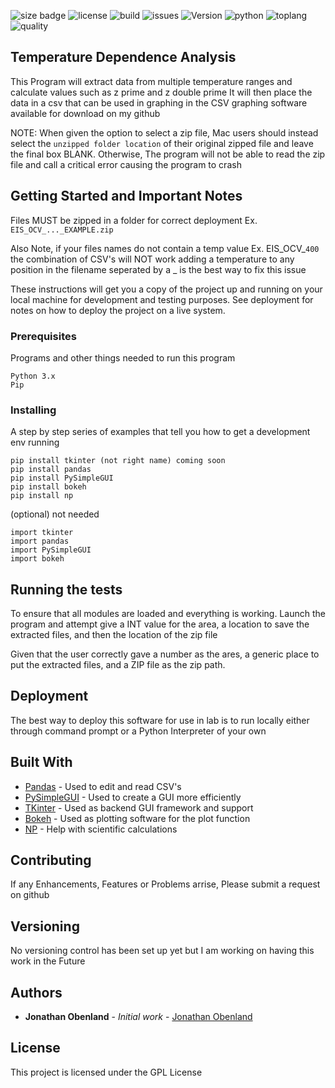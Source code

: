 ![size badge](https://img.shields.io/github/repo-size/Jobenland/Temperature-Dependence-Analysis.svg) ![license](https://img.shields.io/github/license/Jobenland/Temperature-Dependence-Analysis.svg) ![build](https://img.shields.io/badge/Build-Passing-green.svg) ![issues](https://img.shields.io/github/issues/Jobenland/Temperature-Dependence-Analysis.svg) ![Version](https://img.shields.io/badge/Version-1.0.0-blue.svg) ![python](https://img.shields.io/badge/Python-3.x-lightgrey.svg) ![toplang](https://img.shields.io/github/languages/top/Jobenland/Temperature-Dependence-Analysis.svg) ![quality](https://img.shields.io/badge/Code%20Quality-Testing...-red.svg)

## Temperature Dependence Analysis

This Program will extract data from multiple temperature ranges and calculate values such as z prime and z double prime
It will then place the data in a csv that can be used in graphing in the CSV graphing software available for download on my github

NOTE: When given the option to select a zip file, Mac users should instead select the `unzipped folder location` of their original zipped file and leave the final box BLANK. Otherwise, The program will not be able to read the zip file and call a critical error causing the program to crash

## Getting Started and Important Notes
Files MUST be zipped in a folder for correct deployment Ex. `EIS_OCV_..._EXAMPLE.zip`

Also Note, if your files names do not contain a temp value Ex. EIS_OCV_`400` the combination of CSV's will NOT work
  adding a temperature to any position in the filename seperated by a _ is the best way to fix this issue

These instructions will get you a copy of the project up and running on your local machine for development and testing purposes. See deployment for notes on how to deploy the project on a live system.

### Prerequisites

Programs and other things needed to run this program
```
Python 3.x
Pip
```

### Installing

A step by step series of examples that tell you how to get a development env running


```
pip install tkinter (not right name) coming soon
pip install pandas 
pip install PySimpleGUI
pip install bokeh
pip install np
```

(optional) not needed

```
import tkinter
import pandas
import PySimpleGUI
import bokeh
```

## Running the tests

To ensure that all modules are loaded and everything is working. Launch the program and attempt give a INT value for the area, a location to save the extracted files, and then the location of the zip file

Given that the user correctly gave a number as the ares, a generic place to put the extracted files, and a ZIP file as the zip path.

## Deployment

The best way to deploy this software for use in lab is to run locally either through command prompt or a Python Interpreter of your own
## Built With

* [Pandas](https://pandas.pydata.org/) - Used to edit and read CSV's
* [PySimpleGUI](https://pypi.org/project/PySimpleGUI/) - Used to create a GUI more efficiently
* [TKinter](https://docs.python.org/3/library/tkinter.html) - Used as backend GUI framework and support
* [Bokeh](https://bokeh.pydata.org/en/latest/) - Used as plotting software for the plot function
* [NP](http://cs231n.github.io/python-numpy-tutorial/) - Help with scientific calculations

## Contributing

If any Enhancements, Features or Problems arrise, Please submit a request on github

## Versioning

No versioning control has been set up yet but I am working on having this work in the Future 

## Authors

* **Jonathan Obenland** - *Initial work* - [Jonathan Obenland](https://github.com/jobenland)

## License

This project is licensed under the GPL License
